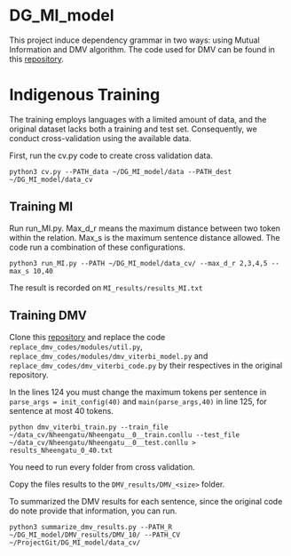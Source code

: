 # DG_MI_model


This project induce dependency grammar in two ways: using Mutual Information and DMV algorithm. The code used for DMV can be found in this <a href="https://github.com/jxhe/struct-learning-with-flow/">repository</a>.




<h1>Indigenous Training</h1>

The training employs languages with a limited amount of data, and the original dataset lacks both a training and test set. Consequently, we conduct cross-validation using the available data. <br>


First, run the cv.py code to create cross validation data.


```
python3 cv.py --PATH_data ~/DG_MI_model/data --PATH_dest ~/DG_MI_model/data_cv
```


<h2>Training MI</h2>

Run run_MI.py. Max_d_r means the maximum distance between two token within the relation. Max_s is the maximum sentence distance allowed. The code run a combination of these configurations. <br>

```
python3 run_MI.py --PATH ~/DG_MI_model/data_cv/ --max_d_r 2,3,4,5 --max_s 10,40
```

The result is recorded on `MI_results/results_MI.txt`



<h2>Training DMV</h2>

Clone this <a href="https://github.com/jxhe/struct-learning-with-flow/">repository</a> and replace the code `replace_dmv_codes/modules/util.py`, `replace_dmv_codes/modules/dmv_viterbi_model.py` and `replace_dmv_codes/dmv_viterbi_code.py` by their respectives in the original repository. <br>


In the lines 124 you must change the maximum tokens per sentence in  `parse_args = init_config(40)` and `main(parse_args,40)` in line 125, for sentence at most 40 tokens. <br>

```
python dmv_viterbi_train.py --train_file ~/data_cv/Nheengatu/Nheengatu__0__train.conllu --test_file ~/data_cv/Nheengatu/Nheengatu__0__test.conllu > results_Nheengatu_0_40.txt
```
You need to run every folder from cross validation. <br>


Copy the files results to the `DMV_results/DMV_<size>` folder. <br>

To summarized the DMV results for each sentence, since the original code do note provide that information, you can run. <br>
```
python3 summarize_dmv_results.py --PATH_R ~/DG_MI_model/DMV_results/DMV_10/ --PATH_CV ~/ProjectGit/DG_MI_model/data_cv/
```
